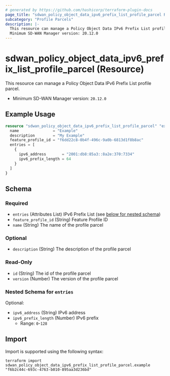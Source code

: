 ```yaml
---
# generated by https://github.com/hashicorp/terraform-plugin-docs
page_title: "sdwan_policy_object_data_ipv6_prefix_list_profile_parcel Resource - terraform-provider-sdwan"
subcategory: "Profile Parcels"
description: |-
  This resource can manage a Policy Object Data IPv6 Prefix List profile parcel.
  Minimum SD-WAN Manager version: 20.12.0
---
```


# sdwan_policy_object_data_ipv6_prefix_list_profile_parcel (Resource)

This resource can manage a Policy Object Data IPv6 Prefix List profile parcel.
  - Minimum SD-WAN Manager version: `20.12.0`

## Example Usage

```terraform
resource "sdwan_policy_object_data_ipv6_prefix_list_profile_parcel" "example" {
  name               = "Example"
  description        = "My Example"
  feature_profile_id = "f6dd22c8-0b4f-496c-9a0b-6813d1f8b8ac"
  entries = [
    {
      ipv6_address       = "2001:db8:85a3::8a2e:370:7334"
      ipv6_prefix_length = 64
    }
  ]
}
```

<!-- schema generated by tfplugindocs -->
## Schema

### Required

- `entries` (Attributes List) IPv6 Prefix List (see [below for nested schema](#nestedatt--entries))
- `feature_profile_id` (String) Feature Profile ID
- `name` (String) The name of the profile parcel

### Optional

- `description` (String) The description of the profile parcel

### Read-Only

- `id` (String) The id of the profile parcel
- `version` (Number) The version of the profile parcel

<a id="nestedatt--entries"></a>
### Nested Schema for `entries`

Optional:

- `ipv6_address` (String) IPv6 address
- `ipv6_prefix_length` (Number) IPv6 prefix
  - Range: `0`-`128`

## Import

Import is supported using the following syntax:

```shell
terraform import sdwan_policy_object_data_ipv6_prefix_list_profile_parcel.example "f6b2c44c-693c-4763-b010-895aa3d236bd"
```
